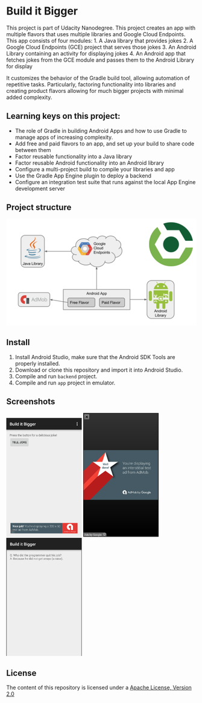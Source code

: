 # Build it Bigger
This project is part of Udacity Nanodegree. This project creates an app with multiple flavors that uses multiple libraries and Google Cloud Endpoints. This app consists of four modules:
	1.	A Java library that provides jokes
	2.	A Google Cloud Endpoints (GCE) project that serves those jokes
	3.	An Android Library containing an activity for displaying jokes
	4.	An Android app that fetches jokes from the GCE module and passes them to the Android Library for display


It customizes the behavior of the Gradle build tool, allowing automation of repetitive tasks. Particularly, factoring functionality into libraries and creating product flavors allowing for much bigger projects with minimal added complexity.

## Learning keys on this project:
* The role of Gradle in building Android Apps and how to use Gradle to manage apps of increasing complexity.
* Add free and paid flavors to an app, and set up your build to share code between them
* Factor reusable functionality into a Java library
* Factor reusable Android functionality into an Android library
* Configure a multi-project build to compile your libraries and app
* Use the Gradle App Engine plugin to deploy a backend
* Configure an integration test suite that runs against the local App Engine development server

## Project structure
<img src="./screenshots/bbstruct.png" alt="Structure">

## Install
1. Install Android Studio, make sure that the Android SDK Tools are properly installed.
2. Download or clone this repository and import it into Android Studio. 
3. Compile and run `backend` project.
4. Compile and run `app` project in emulator.

## Screenshots
<img src="./screenshots/scj1.png" alt="Screenshot1" width="200px">
<img src="./screenshots/scj2.png" alt="Screenshot2" width="200px">
<img src="./screenshots/scj3.png" alt="Screenshot3" width="200px">

## License
The content of this repository is licensed under a [Apache License, Version 2.0](http://www.apache.org/licenses/LICENSE-2.0)
